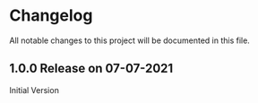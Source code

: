# Changelog
All notable changes to this project will be documented in this file.

## 1.0.0 Release on 07-07-2021
Initial Version
